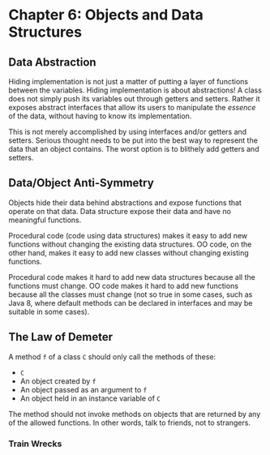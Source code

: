 # Chapter 6: Objects and Data Structures

## Data Abstraction

Hiding implementation is not just a matter of putting a layer of functions between the variables. Hiding implementation is about abstractions! A class does not simply push its variables out through getters and setters. Rather it exposes abstract interfaces that allow its users to manipulate the _essence_ of the data, without having to know its implementation.

This is not merely accomplished by using interfaces and/or getters and setters. Serious thought needs to be put into the best way to represent the data that an object contains. The worst option is to blithely add getters and setters.

## Data/Object Anti-Symmetry

Objects hide their data behind abstractions and expose functions that operate on that data. Data structure expose their data and have no meaningful functions.

Procedural code (code using data structures) makes it easy to add new functions without changing the existing data structures. OO code, on the other hand, makes it easy to add new classes without changing existing functions.

Procedural code makes it hard to add new data structures because all the functions must change. OO code makes it hard to add new functions because all the classes must change (not so true in some cases, such as Java 8, where default methods can be declared in interfaces and may be suitable in some cases).

## The Law of Demeter

A method `f` of a class `C` should only call the methods of these:

* `C`
* An object created by `f`
* An object passed as an argument to `f`
* An object held in an instance variable of `C`

The method should not invoke methods on objects that are returned by any of the allowed functions. In other words, talk to friends, not to strangers.

### Train Wrecks
